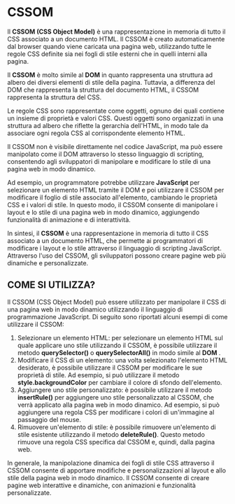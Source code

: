 <!-- @format -->

# CSSOM

Il **CSSOM (CSS Object Model)** è una rappresentazione in memoria di tutto il CSS associato a un documento HTML. Il CSSOM è creato automaticamente dal browser quando viene caricata una pagina web, utilizzando tutte le regole CSS definite sia nei fogli di stile esterni che in quelli interni alla pagina.

Il **CSSOM** è molto simile al **DOM** in quanto rappresenta una struttura ad albero dei diversi elementi di stile della pagina. Tuttavia, a differenza del DOM che rappresenta la struttura del documento HTML, il CSSOM rappresenta la struttura del CSS.

Le regole CSS sono rappresentate come oggetti, ognuno dei quali contiene un insieme di proprietà e valori CSS. Questi oggetti sono organizzati in una struttura ad albero che riflette la gerarchia dell'HTML, in modo tale da associare ogni regola CSS al corrispondente elemento HTML.

Il CSSOM non è visibile direttamente nel codice JavaScript, ma può essere manipolato come il DOM attraverso lo stesso linguaggio di scripting, consentendo agli sviluppatori di manipolare e modificare lo stile di una pagina web in modo dinamico.

Ad esempio, un programmatore potrebbe utilizzare **JavaScript** per selezionare un elemento HTML tramite il DOM e poi utilizzare il CSSOM per modificare il foglio di stile associato all'elemento, cambiando le proprietà CSS e i valori di stile. In questo modo, il CSSOM consente di manipolare i layout e lo stile di una pagina web in modo dinamico, aggiungendo funzionalità di animazione e di interattività.

In sintesi, il **CSSOM** è una rappresentazione in memoria di tutto il CSS associato a un documento HTML, che permette ai programmatori di modificare i layout e lo stile attraverso il linguaggio di scripting JavaScript. Attraverso l'uso del CSSOM, gli sviluppatori possono creare pagine web più dinamiche e personalizzate.

## COME SI UTILIZZA?

Il CSSOM (CSS Object Model) può essere utilizzato per manipolare il CSS di una pagina web in modo dinamico utilizzando il linguaggio di programmazione JavaScript. Di seguito sono riportati alcuni esempi di come utilizzare il CSSOM:

1. Selezionare un elemento HTML: per selezionare un elemento HTML sul quale applicare uno stile utilizzando il CSSOM, è possibile utilizzare il metodo **querySelector()** o **querySelectorAll()** in modo simile al **DOM** .
2. Modificare il CSS di un elemento: una volta selezionato l'elemento HTML desiderato, è possibile utilizzare il CSSOM per modificare le sue proprietà di stile. Ad esempio, si può utilizzare il metodo **style.backgroundColor** per cambiare il colore di sfondo dell'elemento.
3. Aggiungere uno stile personalizzato: è possibile utilizzare il metodo **insertRule()** per aggiungere uno stile personalizzato al CSSOM, che verrà applicato alla pagina web in modo dinamico. Ad esempio, si può aggiungere una regola CSS per modificare i colori di un'immagine al passaggio del mouse.
4. Rimuovere un'elemento di stile: è possibile rimuovere un'elemento di stile esistente utilizzando il metodo **deleteRule()**. Questo metodo rimuove una regola CSS specifica dal CSSOM e, quindi, dalla pagina web.

In generale, la manipolazione dinamica dei fogli di stile CSS attraverso il CSSOM consente di apportare modifiche e personalizzazioni al layout e allo stile della pagina web in modo dinamico. Il CSSOM consente di creare pagine web interattive e dinamiche, con animazioni e funzionalità personalizzate.
